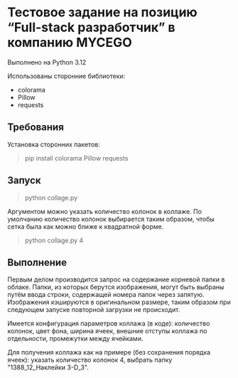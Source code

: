 # Тестовое задание на позицию “Full-stack разработчик” в компанию MYCEGO

Выполнено на Python 3.12

Использованы сторонние библиотеки:

* colorama
* Pillow
* requests

## Требования

Установка сторонних пакетов:

> pip install colorama Pillow requests

## Запуск

> python collage.py

Аргументом можно указать количество колонок в коллаже. По умолчанию количество колонок выбирается таким образом, чтобы сетка была как можно ближе к квадратной форме. 

> python collage.py 4

## Выполнение 

Первым делом производится запрос на содержание корневой папки в облаке. Папки, из которых берутся изображения, могут быть выбраны путём ввода строки, содержащей номера папок через запятую. 
Изображения кэшируются в оригинальном размере, таким образом при следующем запуске повторной загрузки не происходит.

Имеется конфигурация параметров коллажа (в коде): количество колонок, цвет фона, ширина ячеек, внешние отступы коллажа по отдельности, промежутки между ячейками.

Для получения коллажа как на примере (без сохранения порядка ячеек): указать количество колонок 4, выбрать папку "1388_12_Наклейки 3-D_3".
